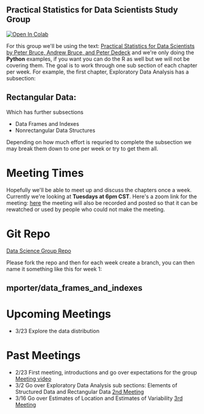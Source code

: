 ## Practical Statistics for Data Scientists Study Group

[![Open In Colab](https://colab.research.google.com/assets/colab-badge.svg)](https://colab.research.google.com/github/MuddyBootsCode/data_science_study_group/blob/main/data_science.ipynb)

For this group we'll be using the text: [Practical Statistics for Data Scientists by Peter Bruce, Andrew Bruce, and Peter Dedeck](https://www.amazon.com/Practical-Statistics-Data-Scientists-Essential/dp/149207294X/ref=sr_1_1?crid=UBTVFA6OWEH6&dchild=1&keywords=practical+statistics+for+data+scientists&qid=1613917144&sprefix=practical+stat%2Caps%2C205&sr=8-1) and we're only doing the **Python** examples, if you want you can do the R as well but we will not be covering them. The goal is to work through one sub section of each chapter per week. For example, the first chapter, Exploratory Data Analysis has a subsection:

## Rectangular Data:

Which has further subsections
- Data Frames and Indexes
- Nonrectangular Data Structures

Depending on how much effort is requried to complete the subsection we may break them down to one per week or try to get them all.

# Meeting Times

Hopefully we'll be able to meet up and discuss the chapters once a week. Currently we're looking at **Tuesdays at 6pm CST**. Here's a zoom link for the meeting: [here](https://zoom.us/j/97745088615) the meeting will also be recorded and posted so that it can be rewatched or used by people who could not make the meeting.

# Git Repo

[Data Science Group Repo](https://github.com/MuddyBootsCode/data_science_study_group)

Please fork the repo and then for each week create a branch, you can then name it something like this for week 1:

## mporter/data_frames_and_indexes

# Upcoming Meetings
  - 3/23 Explore the data distribution 

# Past Meetings

- 2/23 First meeting, introductions and go over expectations for the group [Meeting video](https://youtu.be/0XmXrdRl2rI)
- 3/2 Go over Exploratory Data Analysis sub sections: Elements of Structured Data and Rectangular Data [2nd Meeting](https://youtu.be/uKR0GSNuVFA)
- 3/16 Go over Estimates of Location and Estimates of Variability [3rd Meeting](https://youtu.be/3uNPcmo055g)
